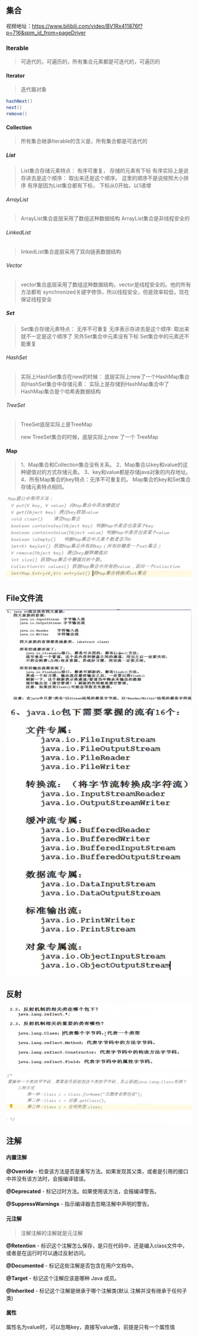## 集合

视频地址：https://www.bilibili.com/video/BV1Rx411876f?p=716&spm_id_from=pageDriver

### Iterable

> 可迭代的，可遍历的，所有集合元素都是可迭代的，可遍历的

#### Iterator

> 迭代器对象

```java
hashNext()
next()
remove()
```



#### Collection

> 所有集合继承Iterable的含义是，所有集合都是可迭代的



##### List

>List集合存储元素特点：
>有序可重复，
>存储的元素有下标
>有序实际上是说存进去是这个顺序：
>取出来还是这个顺序。
>这里的顺序不是说按照大小排序
>有序是因为List集合都有下标，
>下标从0开始，以1递增

###### ArrayList

> ArrayList集合底层采用了数组这种数据结构
> ArrayList集合是非线程安全的

###### LinkedList

> linkedList集合底层采用了双向链表数据结构

###### Vector

> vector集合底层采用了数组这种数据结构，vector是线程安全的。他的所有方法都有 synchronized关键字修饰，所以线程安全，但是效率较低，现在保证线程安全



##### Set

>Set集合存储元素特点：
>无序不可重复
>无序表示存进去是这个顺序:
>取出来就不一定是这个顺序了
>另外Set集合中元素没有下标
>Set集合中的元素还不能重复

###### HashSet

> 实际上HashSet集合在new的时候：
> 底层实际上new了一个HashMap集台
> 向HashSet集合中存储元素：
> 实际上是存储到HashMap集合中了
> HashMap集合是个哈希表数据结构

###### TreeSet

> TreeSet底层实际上是TreeMap
>
> new TreeSet集合的时候，底层实际上new 了一个 TreeMap

#### Map

> 1、Map集合和Collection集合没有关系。
> 2、Map集合以key和value的这种键值对的方式存储元素。
> 3、key和value都是存储java对象的内存地址。
> 4、所有Map集合的key特点：无序不可重复的。
> Map集合的key和Set集合存储元素特点相同。

![image-20220522134511501](JavaSE.assets/image-20220522134511501.png)

## File文件流

![image-20220522200317265](JavaSE.assets/image-20220522200317265.png)

![image-20220522200615838](JavaSE.assets/image-20220522200615838.png)

## 反射

![image-20220525220053042](JavaSE.assets/image-20220525220053042.png)

![image-20220525221746435](JavaSE.assets/image-20220525221746435.png)

## 注解

#### 内置注解

**@Override** - 检查该方法是否是重写方法。如果发现其父类，或者是引用的接口中并没有该方法时，会报编译错误。

**@Deprecated** - 标记过时方法。如果使用该方法，会报编译警告。

**@SuppressWarnings** - 指示编译器去忽略注解中声明的警告。

#### 元注解

> 注解注解的注解就是元注解

**@Retention** - 标识这个注解怎么保存，是只在代码中，还是编入class文件中，或者是在运行时可以通过反射访问。

**@Documented** - 标记这些注解是否包含在用户文档中。

**@Target** - 标记这个注解应该是哪种 Java 成员。

**@Inherited** - 标记这个注解是继承于哪个注解类(默认 注解并没有继承于任何子类)



#### 属性

属性名为value时，可以忽略key，直接写value值，前提是只有一个属性值